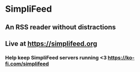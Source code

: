 # SimpliFeed

## An RSS reader without distractions

## Live at https://simplifeed.org

### Help keep SimpliFeed servers running <3 https://ko-fi.com/simplifeed
